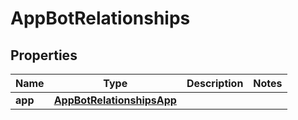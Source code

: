 

# AppBotRelationships


## Properties

| Name | Type | Description | Notes |
|------------ | ------------- | ------------- | -------------|
|**app** | [**AppBotRelationshipsApp**](AppBotRelationshipsApp.md) |  |  |



